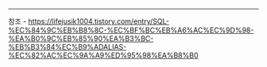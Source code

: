 


---
참조 - https://lifejusik1004.tistory.com/entry/SQL-%EC%84%9C%EB%B8%8C-%EC%BF%BC%EB%A6%AC%EC%9D%98-%EA%B0%9C%EB%85%90%EA%B3%BC-%EB%B3%84%EC%B9%ADALIAS-%EC%82%AC%EC%9A%A9%ED%95%98%EA%B8%B0